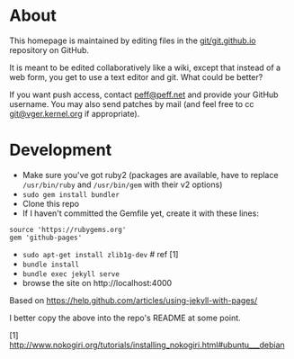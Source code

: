 # About

This homepage is maintained by editing files in the
[git/git.github.io](https://github.com/git/git.github.io) repository on
GitHub.

It is meant to be edited collaboratively like a wiki, except that
instead of a web form, you get to use a text editor and git. What could
be better?

If you want push access, contact peff@peff.net and provide your GitHub
username. You may also send patches by mail (and feel free to cc
git@vger.kernel.org if appropriate).


# Development

* Make sure you've got ruby2 (packages are available, have to replace
  `/usr/bin/ruby` and `/usr/bin/gem` with their v2 options)
* `sudo gem install bundler`
* Clone this repo
* If I haven't committed the Gemfile yet, create it with these lines:
```
source 'https://rubygems.org'
gem 'github-pages'
```
* `sudo apt-get install zlib1g-dev` # ref [1]
* `bundle install`
* `bundle exec jekyll serve`
* browse the site on http://localhost:4000

Based on https://help.github.com/articles/using-jekyll-with-pages/

I better copy the above into the repo's README at some point.

[1] http://www.nokogiri.org/tutorials/installing_nokogiri.html#ubuntu___debian

